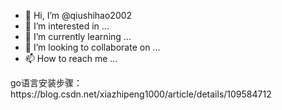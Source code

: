 - 👋 Hi, I’m @qiushihao2002
- 👀 I’m interested in ...
- 🌱 I’m currently learning ...
- 💞️ I’m looking to collaborate on ...
- 📫 How to reach me ...

<!---
qiushihao2002/qiushihao2002 is a ✨ special ✨ repository because its `README.md` (this file) appears on your GitHub profile.
You can click the Preview link to take a look at your changes.
--->go语言安装步骤：https://blog.csdn.net/xiazhipeng1000/article/details/109584712
